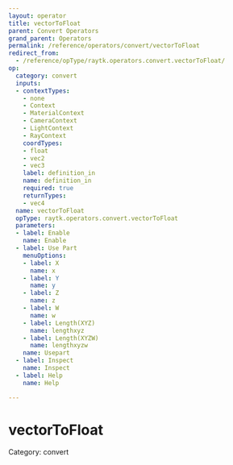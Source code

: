 ```yaml
---
layout: operator
title: vectorToFloat
parent: Convert Operators
grand_parent: Operators
permalink: /reference/operators/convert/vectorToFloat
redirect_from:
  - /reference/opType/raytk.operators.convert.vectorToFloat/
op:
  category: convert
  inputs:
  - contextTypes:
    - none
    - Context
    - MaterialContext
    - CameraContext
    - LightContext
    - RayContext
    coordTypes:
    - float
    - vec2
    - vec3
    label: definition_in
    name: definition_in
    required: true
    returnTypes:
    - vec4
  name: vectorToFloat
  opType: raytk.operators.convert.vectorToFloat
  parameters:
  - label: Enable
    name: Enable
  - label: Use Part
    menuOptions:
    - label: X
      name: x
    - label: Y
      name: y
    - label: Z
      name: z
    - label: W
      name: w
    - label: Length(XYZ)
      name: lengthxyz
    - label: Length(XYZW)
      name: lengthxyzw
    name: Usepart
  - label: Inspect
    name: Inspect
  - label: Help
    name: Help

---
```


# vectorToFloat

Category: convert

